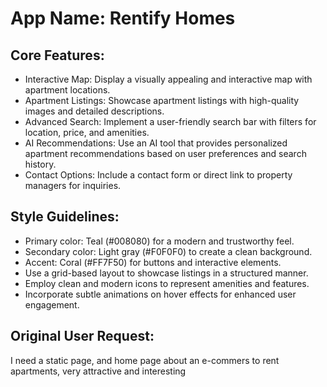 # **App Name**: Rentify Homes

## Core Features:

- Interactive Map: Display a visually appealing and interactive map with apartment locations.
- Apartment Listings: Showcase apartment listings with high-quality images and detailed descriptions.
- Advanced Search: Implement a user-friendly search bar with filters for location, price, and amenities.
- AI Recommendations: Use an AI tool that provides personalized apartment recommendations based on user preferences and search history.
- Contact Options: Include a contact form or direct link to property managers for inquiries.

## Style Guidelines:

- Primary color: Teal (#008080) for a modern and trustworthy feel.
- Secondary color: Light gray (#F0F0F0) to create a clean background.
- Accent: Coral (#FF7F50) for buttons and interactive elements.
- Use a grid-based layout to showcase listings in a structured manner.
- Employ clean and modern icons to represent amenities and features.
- Incorporate subtle animations on hover effects for enhanced user engagement.

## Original User Request:
I need a static page, and home page about an e-commers to rent apartments, very attractive and interesting
  